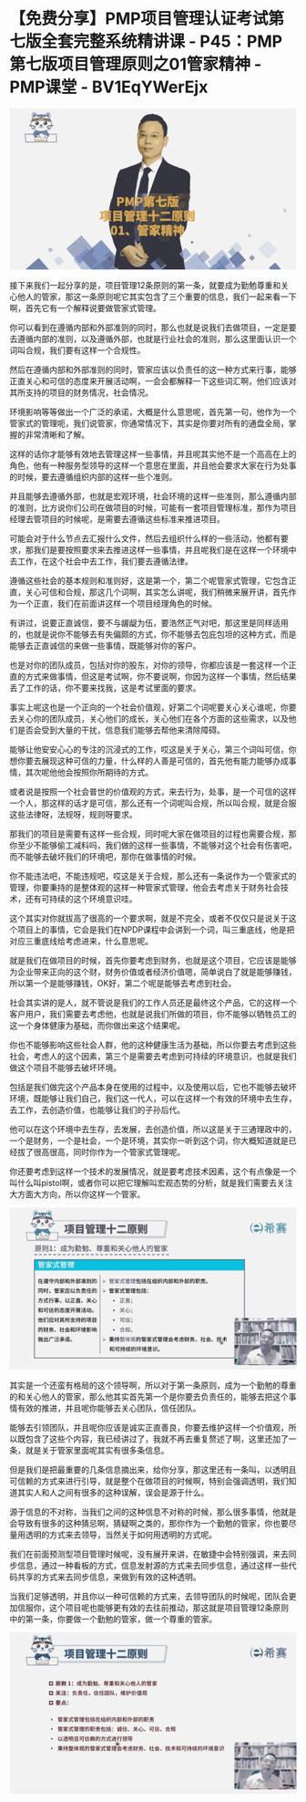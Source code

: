 # 【免费分享】PMP项目管理认证考试第七版全套完整系统精讲课 - P45：PMP第七版项目管理原则之01管家精神 - PMP课堂 - BV1EqYWerEjx

![](img/0a2eac22359b29ea1f22a963a10744ec_0.png)

接下来我们一起分享的是，项目管理12条原则的第一条，就要成为勤勉尊重和关心他人的管家，那这一条原则呢它其实包含了三个重要的信息，我们一起来看一下啊，首先它有一个解释说要做管家式管理。

你可以看到在遵循内部和外部准则的同时，那么也就是说我们去做项目，一定是要去遵循内部的准则，以及遵循外部，也就是行业社会的准则，那么这里面认识一个词叫合规，我们要有这样一个合规性。

然后在遵循内部和外部准则的同时，管家应该以负责任的这一种方式来行事，能够正直关心和可信的态度来开展活动啊，一会会都解释一下这些词汇啊，他们应该对其所支持的项目的财务情况，社会情况。

环境影响等等做出一个广泛的承诺，大概是什么意思呢，首先第一句，他作为一个管家式的管理呃，我们说管家，你通常情况下，其实是你要对所有的通盘全局，掌握的非常清晰和了解。

这样的话你才能够有效地去管理这样一些事情，并且呢其实他不是一个高高在上的角色，他有一种服务型领导的这样一个意思在里面，并且他会要求大家在行为处事的时候，要去遵循组织内部的这样一些个准则。

并且能够去遵循外部，也就是宏观环境，社会环境的这样一些准则，那么遵循内部的准则，比方说你们公司在做项目的时候，可能有一套项目管理标准，那作为项目经理去管项目的时候呢，是需要去遵循这些标准来推进项目。

可能会对于什么节点去汇报什么文件，然后去组织什么样的一些活动，他都有要求，那我们是要按照要求来去推进这样一些事情，并且呢我们是在这样一个环境中去工作，在这个社会中去工作，我们要去遵循法律。

遵循这些社会的基本规则和准则好，这是第一个，第二个呢管家式管理，它包含正直，关心可信和合规，那这几个词啊，其实怎么讲呢，我们稍微来展开讲，首先作为一个正直，我们在前面讲这样一个项目经理角色的时候。

有讲过，说要正直诚信，要不与龌龊为伍，要浩然正气对吧，那这里是同样适用的，也就是说你不能够去有失偏颇的方式，你不能够去包庇包坦的这种方式，而是能够去正直诚信的来做一些事情，既能够对你的客户。

也是对你的团队成员，包括对你的股东，对你的领导，你都应该是一套这样一个正直的方式来做事情，但这是考试啊，你不要说啊，你因为这样一个事情，然后结果丢了工作的话，你不要来找我，这是考试里面的要求。

事实上呢这也是一个正向的一个社会价值观，好第二个词呢要关心关心谁呢，你要去关心你的团队成员，关心他们的成长，关心他们在各个方面的这些需求，以及他们是否会受到大量的干扰，信息我们能够去帮他来清除障碍。

能够让他安安心心的专注的沉浸式的工作，哎这是关于关心，第三个词叫可信，你想你要去展现这种可信的力量，什么样的人善是可信的，首先他有能力能够办成事情，其次呢他他会按照你所期待的方式。

或者说是按照一个社会普世的价值观的方式，来去行为，处事，是一个可信的这样一个人，那这样的话才是可信，那么还有一个词呢叫合规，所以叫合规，就是合服这些法律呀，法规呀，规则呀要求。

那我们的项目是需要有这样一些合规，同时呢大家在做项目的过程也需要合规，那你至少不能够偷工减料吗，我们做的这样一些事情，不能够对这个社会有伤害吧，而不能够去破坏我们的环境吧，那你在做事情的时候。

你不能违法吧，不能违规吧，哎这是关于合规，那么还有一条说作为一个管家式的管理，你要秉持的是整体观的这样一种管家式管理，他会去考虑关于财务社会技术，还有可持续的这个环境意识哇。

这个其实对你就拔高了很高的一个要求啊，就是不完全，或者不仅仅只是说关于这个项目上的事情，它会是我们在NPDP课程中会讲到一个词，叫三重底线，他是把对应三重底线给考虑进来，什么意思呢。

就是我们在做项目的时候，首先你要考虑到财务，也就是这个项目，它应该是能够为企业带来正向的这个财，财务价值或者经济价值嗯，简单说白了就是能够赚钱，所以第一个是能够赚钱，OK好，第二个呢是能够去考虑到社会。

社会其实讲的是人，就不管说是我们的工作人员还是最终这个产品，它的这样一个客户用户，我们需要去考虑他，也就是说我们所做的项目，你不能够以牺牲员工的这一个身体健康为基础，而你做出来这个结果呢。

你也不能够影响这些社会人群，他的这种健康生活为基础，所以你要去考虑到这些社会，考虑人的这个因素，第三个是需要去考虑到可持续的环境意识，也就是我们做这个项目不能够去破坏环境。

包括是我们做完这个产品本身在使用的过程中，以及使用以后，它也不能够去破坏环境，既能够让我们自己，我们这一代人，可以在这样一个有效的环境中去生存，去工作，去创造价值，也能够让我们的子孙后代。

他可以在这个环境中去生存，去发展，去创造价值，所以这是关于三通理政中的，一个是财务，一个是社会，一个是环境，其实你一听到这个词，你大概知道就是已经拔了很高很高，同时你作为一个管家式管理呢。

你还要考虑到这样一个技术的发展情况，就是要考虑技术因素，这个有点像是一个叫什么叫pistol啊，或者你可以把它理解叫宏观态势的分析，就是我们需要去关注大方面大方向，所以你这样一个管家。



![](img/0a2eac22359b29ea1f22a963a10744ec_2.png)

其实是一个还蛮有格局的这个领导啊，所以对于第一条原则，成为一个勤勉的尊重的和关心他人的管家，那么他其实首先第一个是你要去负责任的，能够去把这个事情有效的推进，并且呢你能够去关心团队，信任团队。

能够去引领团队，并且呢你应该是诚实正直善良，你要去维护这样一个价值观，所以既包含了这些个内容，我已经讲过了，我就不再去重复赘述了啊，这里还加了一条，就是关于管家里面呢其实有很多条信息。

但是我们是把最重要的几条信息摘出来，给你分享，那这里还有一条叫，以透明且可信赖的方式来进行引导，就是整个在做项目的时候啊，特别会强调透明，我们知道其实人和人之间有很多的这种误解，误会是源于什么。

源于信息的不对称，当我们之间的这种信息不对称的时候，那么很多事情，他就是会导致有很多的这种猜忌啊，猜疑啊之类的，那你作为一个勤勉的管家，你也要尽量用透明的方式来去领导，当然关于如何用透明的方式呢。

我们在前面预测型项目管理时候呢，没有展开来讲，在敏捷中会特别强调，来去同步信息，通过一种看板的方式，信息发射源的方式来去同步信息，通过这样一些代码共享的方式来去同步信息，来做到有效的这种透明。

当我们足够透明，并且你以一种可信赖的方式来，去领导团队的时候呢，团队会更加信服你，这个项目呢也能够更有效的去往前推动，那这就是项目管理12条原则中的第一条，你要做一个勤勉的管家，做一个尊重的管家。



![](img/0a2eac22359b29ea1f22a963a10744ec_4.png)